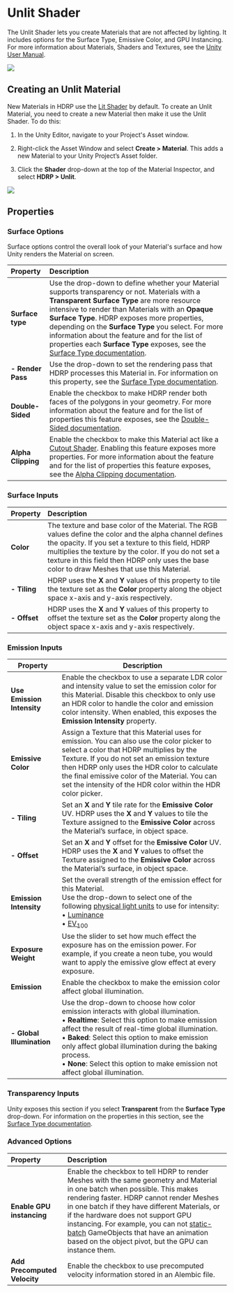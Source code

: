 # Unlit Shader

The Unlit Shader lets you create Materials that are not affected by lighting. It includes options for the Surface Type, Emissive Color, and GPU Instancing. For more information about Materials, Shaders and Textures, see the [Unity User Manual](https://docs.unity3d.com/Manual/Shaders.html).

![](Images/HDRPFeatures-UnlitShader.png)

## Creating an Unlit Material

New Materials in HDRP use the [Lit Shader](Lit-Shader.html) by default. To create an Unlit Material, you need to create a new Material then make it use the Unlit Shader. To do this:

1. In the Unity Editor, navigate to your Project's Asset window.

2. Right-click the Asset Window and select __Create > Material__. This adds a new Material to your Unity Project’s Asset folder. 

3. Click the __Shader__ drop-down at the top of the Material Inspector, and select __HDRP > Unlit__.

![](Images/UnlitShader1.png)

## Properties

### Surface Options

Surface options control the overall look of your Material's surface and how Unity renders the Material on screen.

| Property| Description |
|:---|:---|
| **Surface type** | Use the drop-down to define whether your Material supports transparency or not. Materials with a **Transparent Surface Type** are more resource intensive to render than Materials with an **Opaque** **Surface Type**. HDRP exposes more properties, depending on the **Surface Type** you select. For more information about the feature and for the list of properties each **Surface Type** exposes, see the [Surface Type documentation](Surface-Type.html). |
| **- Render Pass** | Use the drop-down to set the rendering pass that HDRP processes this Material in. For information on this property, see the [Surface Type documentation](Surface-Type.html). |
| **Double-Sided**   | Enable the checkbox to make HDRP render both faces of the polygons in your geometry. For more information about the feature and for the  list of properties this feature exposes, see the [Double-Sided documentation](Double-Sided.html). |
| **Alpha Clipping** | Enable the checkbox to make this Material act like a [Cutout Shader](https://docs.unity3d.com/Manual/StandardShaderMaterialParameterRenderingMode.html). Enabling this feature exposes more properties. For more information about the feature and for the  list of properties this feature exposes, see the [Alpha Clipping documentation](Alpha-Clipping.html). |


### Surface Inputs

| Property| Description |
|:---|:---|
| **Color** | The texture and base color of the Material. The RGB values define the color and the alpha channel defines the opacity. If you set a texture to this field, HDRP multiplies the texture by the color. If you do not set a texture in this field then HDRP only uses the base color to draw Meshes that use this Material.|
| **- Tiling** | HDRP uses the **X** and **Y** values of this property to tile the texture set as the **Color** property along the object space x-axis and y-axis respectively. |
| **- Offset** | HDRP uses the **X** and **Y** values of this property to offset the texture set as the **Color** property along the object space x-axis and y-axis respectively. |

### Emission Inputs

| **Property**               | **Description**                                              |
| -------------------------- | ------------------------------------------------------------ |
| **Use Emission Intensity** | Enable the checkbox to use a separate LDR color and intensity value to set the emission color for this Material. Disable this checkbox to only use an HDR color to handle the color and emission color intensity. When enabled, this exposes the **Emission Intensity** property. |
| **Emissive Color**         | Assign a Texture that this Material uses for emission. You can also use the color picker to select a color that HDRP multiplies by the Texture. If you do not set an emission texture then HDRP only uses the HDR color to calculate the final emissive color of the Material. You can set the intensity of the HDR color within the HDR color picker. |
| **- Tiling**               | Set an **X** and **Y** tile rate for the **Emissive Color** UV. HDRP uses the **X** and **Y** values to tile the Texture assigned to the **Emissive Color** across the Material’s surface, in object space. |
| **- Offset**               | Set an **X** and **Y** offset for the **Emissive Color** UV. HDRP uses the **X** and **Y** values to offset the Texture assigned to the **Emissive Color** across the Material’s surface, in object space. |
| **Emission Intensity**     | Set the overall strength of the emission effect for this Material.<br />Use the drop-down to select one of the following [physical light units](Physical-Light-Units.html) to use for intensity:<br />&#8226; [Luminance](Physical-Light-Units.html#Luminance)<br />&#8226; [EV<sub>100</sub>](Physical-Light-Units.html#EV) |
| **Exposure Weight**        | Use the slider to set how much effect the exposure has on the emission power. For example, if you create a neon tube, you would want to apply the emissive glow effect at every exposure. |
| **Emission**               | Enable the checkbox to make the emission color affect global illumination. |
| **- Global Illumination**  | Use the drop-down to choose how color emission interacts with global illumination.<br />&#8226; **Realtime**: Select this option to make emission affect the result of real-time global illumination.<br />&#8226; **Baked**: Select this option to make emission only affect global illumination during the baking process.<br />&#8226; **None**: Select this option to make emission not affect global illumination. |

### Transparency Inputs

Unity exposes this section if you select **Transparent** from the **Surface Type** drop-down. For information on the properties in this section, see the [Surface Type documentation](Surface-Type.html#TransparencyInputs).

### Advanced Options

| Property| Description |
|:---|:---|
| **Enable GPU instancing** | Enable the checkbox to tell HDRP to render Meshes with the same geometry and Material in one batch when possible. This makes rendering faster. HDRP cannot render Meshes in one batch if they have different Materials, or if the hardware does not support GPU instancing. For example, you can not [static-batch](https://docs.unity3d.com/Manual/DrawCallBatching.html) GameObjects that have an animation based on the object pivot, but the GPU can instance them.  |
| **Add Precomputed Velocity** | Enable the checkbox to use precomputed velocity information stored in an Alembic file. |
